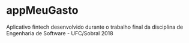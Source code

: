 # appMeuGasto
Aplicativo fintech desenvolvido durante o trabalho final da disciplina de Engenharia de Software - UFC/Sobral 2018
